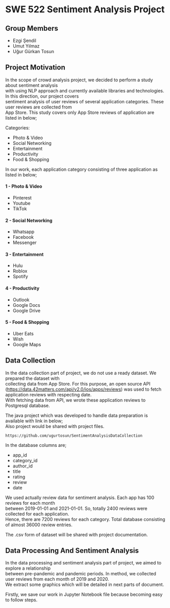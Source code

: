 # SWE 522 Sentiment Analysis Project

## Group Members

* Ezgi Şendil
* Umut Yılmaz
* Uğur Gürkan Tosun

## Project Motivation

In the scope of crowd analysis project, we decided to perform a study about sentiment analysis <br>
with using NLP approach and currently available libraries and technologies. In this direction, our project covers <br>
sentiment analysis of user reviews of several application categories. These user reviews are collected from <br>
App Store. This study covers only App Store reviews of application are listed in below;

Categories: 

* Photo & Video
* Social Networking
* Entertainment
* Productivity
* Food & Shopping

In our work, each application category consisting of three application as listed in below;

#### 1 - Photo & Video

* Pinterest
* Youtube
* TikTok

#### 2 - Social Networking

* Whatsapp
* Facebook
* Messenger

#### 3 - Entertainment

* Hulu
* Roblox
* Spotify

#### 4 - Productivity

* Outlook
* Google Docs
* Google Drive

#### 5 - Food & Shopping

* Uber Eats
* Wish
* Google Maps

## Data Collection

In the data collection part of project, we do not use a ready dataset. We prepared the dataset with <br>
collecting data from App Store. For this purpose, an open source API (https://data.42matters.com/api/v2.0/ios/apps/reviews) was used to fetch application reviews with respecting date. <br>
With fetching data from API, we wrote these application reviews to Postgresql database. <br>

The java project which was developed to handle data preparation is available with link in below; <br>
Also project would be shared with project files.

```
https://github.com/ugurtosun/SentimentAnalysisDataCollection
```

In the database columns are;

* app_id
* category_id
* author_id
* title
* rating
* review
* date

We used actually review data for sentiment analysis. Each app has 100 reviews for each month <br>
between 2019-01-01 and 2021-01-01. So, totally 2400 reviews were collected for each application. <br>
Hence, there are 7200 reviews for each category. Total database consisting of almost 36000 review entries. <br>

The .csv form of dataset will be shared with project documentation. 

## Data Processing And Sentiment Analysis

In the data processing and sentiment analysis part of project, we aimed to explore a relationship <br>
between pre-pandemic and pandemic periods. In method, we collected user reviews from each month of 2019 and 2020. <br>
We extract some graphics which will be detailed in next parts of document. 

Firstly, we save our work in Jupyter Notebook file because becoming easy to follow steps.  

```

```




